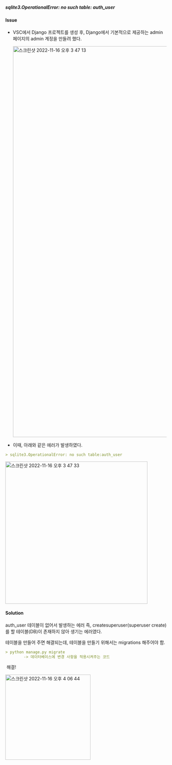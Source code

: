 ##### sqlite3.OperationalError: no such table: auth_user

#### Issue

- VSC에서 Django 프로젝트를 생성 후, Django에서 기본적으로 제공하는 admin 페이지의 admin 계정을 만들려 했다.

  <img width="1220" alt="스크린샷 2022-11-16 오후 3 47 13" src="https://user-images.githubusercontent.com/91196025/202110317-56dd7150-e3d4-42ad-b59b-fd23c0183dca.png">

- 이때, 아래와 같은 에러가 발생하였다.

```markdown
> sqlite3.OperationalError: no such table:auth_user
```

<img width="444" alt="스크린샷 2022-11-16 오후 3 47 33" src="https://user-images.githubusercontent.com/91196025/202110347-6dc6265f-5d10-4669-959b-efa8da5e7763.png">

#### Solution

auth_user 테이블이 없어서 발생하는 에러 즉, createsuperuser(superuser create)를 할 테이블(DB)이 존재하지 않아 생기는 에러였다.

테이블을 만들어 주면 해결되는데, 테이블을 만들기 위해서는 migrations 해주어야 함.

```markdown
> python manage.py migrate
		-> 데이터베이스에 변경 사항을 적용시켜주는 코드
```

​														해결!

<img width="266" alt="스크린샷 2022-11-16 오후 4 06 44" src="https://user-images.githubusercontent.com/91196025/202110378-60bfa959-ba04-4080-bb30-47de89c7292b.png">

